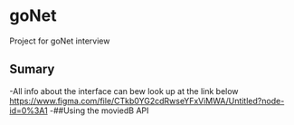 # goNet
Project for goNet interview

## Sumary 
-All info about the interface can bew look up at the link below
https://www.figma.com/file/CTkb0YG2cdRwseYFxViMWA/Untitled?node-id=0%3A1
-##Using the moviedB API

